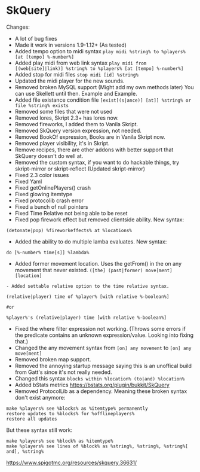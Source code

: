 SkQuery
=======

Changes:
- A lot of bug fixes
- Made it work in versions 1.9-1.12+ (As tested)
- Added tempo option to midi syntax `play midi %string% to %players% [at [tempo] %-number%]`
- Added play midi from web link syntax `play midi from [(web[site]|link)] %string% to %players% [at [tempo] %-number%]`
- Added stop for midi files `stop midi [id] %string%`
- Updated the midi player for the new sounds.
- Removed broken MySQL support (Might add my own methods later) You can use Skellett until then. Example and Example.
- Added file existance condition file `[exist[(s|ance)] [at]] %string% or file %string% exists`
- Removed some files that were not used
- Removed lores, Skript 2.3+ has lores now.
- Removed fireworks, I added them to Vanila Skript.
- Removed SkQuery version expression, not needed.
- Removed BookOf expression, Books are in Vanila Skript now.
- Removed player visibility, it's in Skript.
- Remove recipes, there are other addons with better support that SkQuery doesn't do well at.
- Removed the custom syntax, if you want to do hackable things, try skript-mirror or skript-reflect (Updated skript-mirror)
- Fixed 2.3 color issues
- Fixed Yaml
- Fixed getOnlinePlayers() crash
- Fixed glowing itemtype
- Fixed protocolib crash error
- Fixed a bunch of null pointers
- Fixed Time Relative not being able to be reset
- Fixed pop firework effect but removed clientside ability. New syntax:
```
(detonate|pop) %fireworkeffects% at %locations%
```
- Added the ability to do multiple lamba evaluates. New syntax:
```
do [%-number% time[s]] %lambda%
```
- Added former movement location. Uses the getFrom() in the on any movement that never existed.
`([the] (past|former) move[ment] [location]`
```
- Added settable relative option to the time relative syntax.
```
```
(relative|player) time of %player% [with relative %-boolean%]

#or

%player%'s (relative|player) time [with relative %-boolean%]
```
- Fixed the where filter expression not working. (Throws some errors if the predicate contains an unknown expression/value. Looking into fixing that.)
- Changed the any movement syntax from `[on] any movement` to `[on] any move[ment]`
- Removed broken map support.
- Removed the annoying startup message saying this is an unoffical build from Gatt's since it's not really needed.
- Changed this syntax `blocks within %location% (to|and) %location%`
- Added bStats metrics https://bstats.org/plugin/bukkit/SkQuery
- Removed ProtocolLib as a dependency. Meaning these broken syntax don't exist anymore:
```
make %players% see %blocks% as %itemtype% permanently
restore updates to %blocks% for %offlineplayers%
restore all updates
```

But these syntax still work:

```
make %players% see %block% as %itemtype%
make %players% see lines of %block% as %string%, %string%, %string%[ and], %string%
```
https://www.spigotmc.org/resources/skquery.36631/
